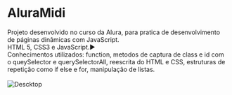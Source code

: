 # AluraMidi
Projeto desenvolvido no curso da Alura, para pratica de desenvolvimento de páginas dinâmicas com JavaScript. </br>
HTML 5, CSS3 e JavaScript.:arrow_forward:</br>
Conhecimentos utilizados: function, metodos de captura de class e id com o queySelector e querySelectorAll, reescrita do HTML e CSS, estruturas de repetição como if else e for, manipulação de listas. </br> </br>
![Descktop](https://user-images.githubusercontent.com/90359980/172928056-ab143bf7-2991-4860-a055-b81f76ccbaf8.png)
